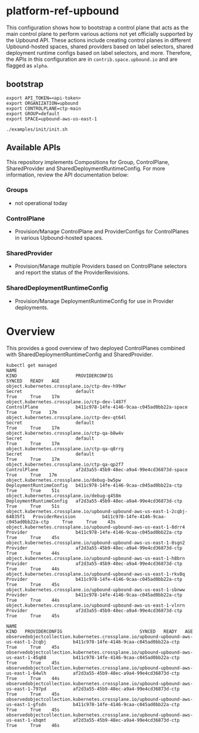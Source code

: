 # platform-ref-upbound

This configuration shows how to bootstrap a control plane that acts as the main control plane to perform various actions not yet officially supported by the Upbound API.
These actions include creating control planes in different Upbound-hosted spaces, shared providers based on label selectors, shared deployment runtime configs based on label selectors, and more.
Therefore, the APIs in this configuration are in `contrib.space.upbound.io` and are flagged as `alpha`.

## bootstrap

```
export API_TOKEN=<api-token>
export ORGANIZATION=upbound
export CONTROLPLANE=ctp-main
export GROUP=default
export SPACE=upbound-aws-us-east-1

./examples/init/init.sh
```

## Available APIs
This repository implements Compositions for Group, ControlPlane, SharedProvider and SharedDeploymentRuntimeConfig.
For more information, review the API documentation below:

### Groups
- not operational today

### ControlPlane
- Provision/Manage ControlPlane and ProviderConfigs for ControlPlanes in various Upbound-hosted spaces.

### SharedProvider
- Provision/Manage multiple Providers based on ControlPlane selectors and report the status of the ProviderRevisions.

### SharedDeploymentRuntimeConfig
- Provision/Manage DeploymentRuntimeConfig for use in Provider deployments.

# Overview

This provides a good overview of two deployed ControlPlanes combined with SharedDeploymentRuntimeConfig and SharedProvider.

```
kubectl get managed
NAME                                                                          KIND                      PROVIDERCONFIG                               SYNCED   READY   AGE
object.kubernetes.crossplane.io/ctp-dev-h99wr                                 Secret                    default                                      True     True    17m
object.kubernetes.crossplane.io/ctp-dev-l487f                                 ControlPlane              b411c978-14fe-4146-9caa-c045ad0bb22a-space   True     True   17m
object.kubernetes.crossplane.io/ctp-dev-qt64l                                 Secret                    default                                      True     True    17m
object.kubernetes.crossplane.io/ctp-qa-b8w4v                                  Secret                    default                                      True     True    17m
object.kubernetes.crossplane.io/ctp-qa-q8rrg                                  Secret                    default                                      True     True    17m
object.kubernetes.crossplane.io/ctp-qa-qp2f7                                  ControlPlane              af2d3a55-45b9-48ec-a9a4-99e4cd36873d-space   True     True   17m
object.kubernetes.crossplane.io/debug-bw5pw                                   DeploymentRuntimeConfig   b411c978-14fe-4146-9caa-c045ad0bb22a-ctp     True     True    51s
object.kubernetes.crossplane.io/debug-g458m                                   DeploymentRuntimeConfig   af2d3a55-45b9-48ec-a9a4-99e4cd36873d-ctp     True     True    51s
object.kubernetes.crossplane.io/upbound-upbound-aws-us-east-1-2cqbj-64835f1   ProviderRevision          b411c978-14fe-4146-9caa-c045ad0bb22a-ctp     True     True    43s
object.kubernetes.crossplane.io/upbound-upbound-aws-us-east-1-8drr4           Provider                  b411c978-14fe-4146-9caa-c045ad0bb22a-ctp     True     True    45s
object.kubernetes.crossplane.io/upbound-upbound-aws-us-east-1-8sgn2           Provider                  af2d3a55-45b9-48ec-a9a4-99e4cd36873d-ctp     True     True    44s
object.kubernetes.crossplane.io/upbound-upbound-aws-us-east-1-h8brn           Provider                  af2d3a55-45b9-48ec-a9a4-99e4cd36873d-ctp     True     True    44s
object.kubernetes.crossplane.io/upbound-upbound-aws-us-east-1-rkv8q           Provider                  b411c978-14fe-4146-9caa-c045ad0bb22a-ctp     True     True    45s
object.kubernetes.crossplane.io/upbound-upbound-aws-us-east-1-sbnww           Provider                  b411c978-14fe-4146-9caa-c045ad0bb22a-ctp     True     True    44s
object.kubernetes.crossplane.io/upbound-upbound-aws-us-east-1-vlnrn           Provider                  af2d3a55-45b9-48ec-a9a4-99e4cd36873d-ctp     True     True    45s

NAME                                                                                    KIND   PROVIDERCONFIG                             SYNCED   READY   AGE
observedobjectcollection.kubernetes.crossplane.io/upbound-upbound-aws-us-east-1-2cqbj          b411c978-14fe-4146-9caa-c045ad0bb22a-ctp   True     True    45s
observedobjectcollection.kubernetes.crossplane.io/upbound-upbound-aws-us-east-1-45q88          b411c978-14fe-4146-9caa-c045ad0bb22a-ctp   True     True    45s
observedobjectcollection.kubernetes.crossplane.io/upbound-upbound-aws-us-east-1-64wlh          af2d3a55-45b9-48ec-a9a4-99e4cd36873d-ctp   True     True    44s
observedobjectcollection.kubernetes.crossplane.io/upbound-upbound-aws-us-east-1-797pd          af2d3a55-45b9-48ec-a9a4-99e4cd36873d-ctp   True     True    45s
observedobjectcollection.kubernetes.crossplane.io/upbound-upbound-aws-us-east-1-gfsdn          b411c978-14fe-4146-9caa-c045ad0bb22a-ctp   True     True    45s
observedobjectcollection.kubernetes.crossplane.io/upbound-upbound-aws-us-east-1-xbqmt          af2d3a55-45b9-48ec-a9a4-99e4cd36873d-ctp   True     True    46s
```
